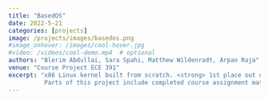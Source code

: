 ```yaml
---
title: "BasedOS"
date: 2022-5-21
categories: [projects]
image: /projects/images/basedos.png
#image_onhover: /images/cool-hover.jpg
#video: /videos/cool-demo.mp4  # optional
authors: "Blerim Abdullai, Sara Spahi, Matthew Wildenradt, Arpan Raja"
venue: "Course Project ECE 391"
excerpt: "x86 Linux kernel built from scratch. <strong> 1st place out of 50 teams </strong> in a student design competition. Implemented paging, interrupt handling, round robin scheduling with extra features including a buddy allocator, read/write ext2 file system, a network stack up to UDP sockets, GUI with widgets, and multicore support. 
          Parts of this project include completed course assignment materials and cannot be made public, please email me for the code if interested."
---
```

